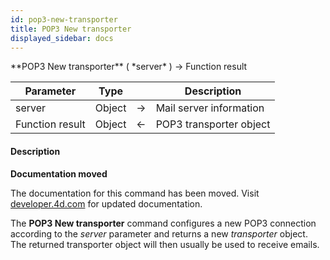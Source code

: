 ```yaml
---
id: pop3-new-transporter
title: POP3 New transporter
displayed_sidebar: docs
---
```


<!--REF #_command_.POP3 New transporter.Syntax-->**POP3 New transporter** ( *server* ) -> Function result<!-- END REF-->
<!--REF #_command_.POP3 New transporter.Params-->
| Parameter | Type |  | Description |
| --- | --- | --- | --- |
| server | Object | -> | Mail server information |
| Function result | Object | <- | POP3 transporter object |

<!-- END REF-->

#### Description 



**Documentation moved**

The documentation for this command has been moved. Visit [developer.4d.com](https://developer.4d.com/docs/API/POP3TransporterClass.html#pop3-new-transporter) for updated documentation.

The **POP3 New transporter** command configures a new POP3 connection according to the *server* parameter and returns a new *transporter* object. The returned transporter object will then usually be used to receive emails.
